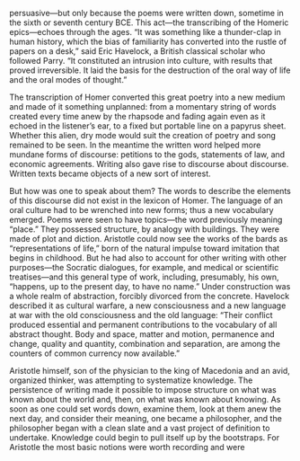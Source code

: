 <p>persuasive—but only because the poems were written down, sometime in the sixth or seventh century BCE. This act—the transcribing of the Homeric epics—echoes through the ages. “It was something like a thunder-clap in human history, which the bias of familiarity has converted into the rustle of papers on a desk,” said Eric Havelock, a British classical scholar who followed Parry. “It constituted an intrusion into culture, with results that proved irreversible. It laid the basis for the destruction of the oral way of life and the oral modes of thought.”</p>
<p>The transcription of Homer converted this great poetry into a new medium and made of it something unplanned: from a momentary string of words created every time anew by the rhapsode and fading again even as it echoed in the listener’s ear, to a fixed but portable line on a papyrus sheet. Whether this alien, dry mode would suit the creation of poetry and song remained to be seen. In the meantime the written word helped more mundane forms of discourse: petitions to the gods, statements of law, and economic agreements. Writing also gave rise to discourse about discourse. Written texts became objects of a new sort of interest.</p>
<p>But how was one to speak about them? The words to describe the elements of this discourse did not exist in the lexicon of Homer. The language of an oral culture had to be wrenched into new forms; thus a new vocabulary emerged. Poems were seen to have topics—the word previously meaning “place.” They possessed structure, by analogy with buildings. They were made of plot and diction. Aristotle could now see the works of the bards as “representations of life,” born of the natural impulse toward imitation that begins in childhood. But he had also to account for other writing with other purposes—the Socratic dialogues, for example, and medical or scientific treatises—and this general type of work, including, presumably, his own, “happens, up to the present day, to have no name.” Under construction was a whole realm of abstraction, forcibly divorced from the concrete. Havelock described it as cultural warfare, a new consciousness and a new language at war with the old consciousness and the old language: “Their conflict produced essential and permanent contributions to the vocabulary of all abstract thought. Body and space, matter and motion, permanence and change, quality and quantity, combination and separation, are among the counters of common currency now available.”</p>
<p>Aristotle himself, son of the physician to the king of Macedonia and an avid, organized thinker, was attempting to systematize knowledge. The persistence of writing made it possible to impose structure on what was known about the world and, then, on what was known about knowing. As soon as one could set words down, examine them, look at them anew the next day, and consider their meaning, one became a philosopher, and the philosopher began with a clean slate and a vast project of definition to undertake. Knowledge could begin to pull itself up by the bootstraps. For Aristotle the most basic notions were worth recording and were</p>
